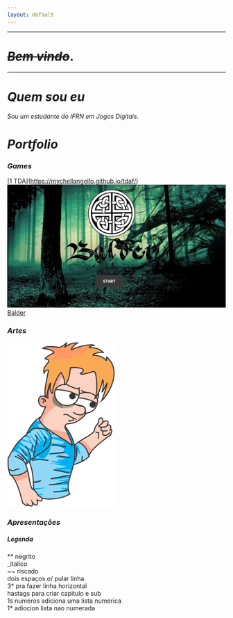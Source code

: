 ```yaml
---
layout: default
---
```

* * *
# _~~Bem vindo~~_.
* * *
# _Quem sou eu_
_Sou um estudante do IFRN em Jogos Digitais._
# _Portfolio_

### _Games_

[1[](TDA.png) TDA](https://mychellangello.github.io/tdaf/)
[![](Balder.png) Balder](https://mychellangello.github.io/Balder/)

### _Artes_

![](persona.png)   
  
### _Apresentações_




##### Legenda  
** negrito  
_italico  
~~ riscado  
  dois espaços o/ pular linha   
3* pra fazer linha horizontal  
hastags para criar capitulo e sub  
1s numeros adiciona uma lista numerica  
1* adiocion lista nao numerada  
